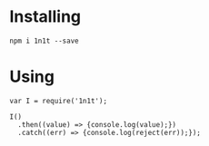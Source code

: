# Installing

```
npm i 1n1t --save
```

# Using

```
var I = require('1n1t');

I()
  .then((value) => {console.log(value);})
  .catch((err) => {console.log(reject(err));});
```
